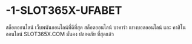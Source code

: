 # -1-SLOT365X-UFABET
สล็อตออนไลน์ เว็บพนันออนไลน์ที่ดีที่สุด สล็อตออนไลน์ บาคาร่า แทงบอลออนไลน์ และ คาสิโนออนไลน์ SLOT365X.COM มั่นคง ปลอดภัย ที่สุดแล้ว
